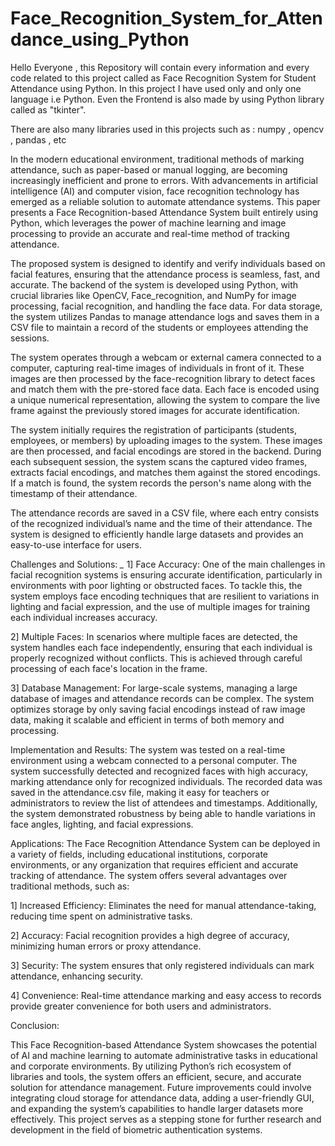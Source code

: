 # Face_Recognition_System_for_Attendance_using_Python


 Hello Everyone , this Repository will contain every information and every code related to this project called as Face Recognition System for Student Attendance using Python. 
 In this project I have used only and only one language i.e Python.
 Even the Frontend is also made by using Python library called as "tkinter".

There are also many libraries used in this projects such as : numpy , opencv , pandas , etc 


In the modern educational environment, traditional methods of marking attendance, such as paper-based or manual logging, are becoming increasingly inefficient and prone to errors. With advancements in artificial intelligence (AI) and computer vision, face recognition technology has emerged as a reliable solution to automate attendance systems. This paper presents a Face Recognition-based Attendance System built entirely using Python, which leverages the power of machine learning and image processing to provide an accurate and real-time method of tracking attendance.

The proposed system is designed to identify and verify individuals based on facial features, ensuring that the attendance process is seamless, fast, and accurate. The backend of the system is developed using Python, with crucial libraries like OpenCV, Face_recognition, and NumPy for image processing, facial recognition, and handling the face data. For data storage, the system utilizes Pandas to manage attendance logs and saves them in a CSV file to maintain a record of the students or employees attending the sessions.


The system operates through a webcam or external camera connected to a computer, capturing real-time images of individuals in front of it. These images are then processed by the face-recognition library to detect faces and match them with the pre-stored face data. Each face is encoded using a unique numerical representation, allowing the system to compare the live frame against the previously stored images for accurate identification.

The system initially requires the registration of participants (students, employees, or members) by uploading images to the system. These images are then processed, and facial encodings are stored in the backend. During each subsequent session, the system scans the captured video frames, extracts facial encodings, and matches them against the stored encodings. If a match is found, the system records the person's name along with the timestamp of their attendance.

The attendance records are saved in a CSV file, where each entry consists of the recognized individual’s name and the time of their attendance. The system is designed to efficiently handle large datasets and provides an easy-to-use interface for users.


Challenges and Solutions: *_*
1] Face Accuracy: One of the main challenges in facial recognition systems is ensuring accurate identification, particularly in environments with poor lighting or obstructed faces. To tackle this, the system employs face encoding techniques that are resilient to variations in lighting and facial expression, and the use of multiple images for training each individual increases accuracy.

2] Multiple Faces: In scenarios where multiple faces are detected, the system handles each face independently, ensuring that each individual is properly recognized without conflicts. This is achieved through careful processing of each face's location in the frame.

3] Database Management: For large-scale systems, managing a large database of images and attendance records can be complex. The system optimizes storage by only saving facial encodings instead of raw image data, making it scalable and efficient in terms of both memory and processing.


Implementation and Results:
The system was tested on a real-time environment using a webcam connected to a personal computer. The system successfully detected and recognized faces with high accuracy, marking attendance only for recognized individuals. The recorded data was saved in the attendance.csv file, making it easy for teachers or administrators to review the list of attendees and timestamps. Additionally, the system demonstrated robustness by being able to handle variations in face angles, lighting, and facial expressions.

Applications:
The Face Recognition Attendance System can be deployed in a variety of fields, including educational institutions, corporate environments, or any organization that requires efficient and accurate tracking of attendance. The system offers several advantages over traditional methods, such as:

1] Increased Efficiency: Eliminates the need for manual attendance-taking, reducing time spent on administrative tasks.

2] Accuracy: Facial recognition provides a high degree of accuracy, minimizing human errors or proxy attendance.

3] Security: The system ensures that only registered individuals can mark attendance, enhancing security.

4] Convenience: Real-time attendance marking and easy access to records provide greater convenience for both users and administrators.

Conclusion:

This Face Recognition-based Attendance System showcases the potential of AI and machine learning to automate administrative tasks in educational and corporate environments. By utilizing Python’s rich ecosystem of libraries and tools, the system offers an efficient, secure, and accurate solution for attendance management. Future improvements could involve integrating cloud storage for attendance data, adding a user-friendly GUI, and expanding the system’s capabilities to handle larger datasets more effectively. This project serves as a stepping stone for further research and development in the field of biometric authentication systems.
